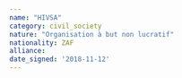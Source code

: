 ```yaml
---
name: "HIVSA"
category: civil_society
nature: "Organisation à but non lucratif"
nationality: ZAF
alliance: 
date_signed: '2018-11-12'
---
```

    